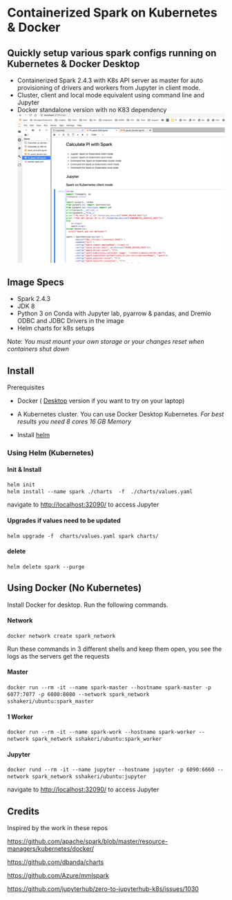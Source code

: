 # Containerized Spark on Kubernetes & Docker

## Quickly setup various spark configs running on Kubernetes & Docker Desktop

* Containerized Spark 2.4.3 with K8s API server as master for auto provisioning of drivers and workers from Jupyter in client mode. 
* Cluster, client and local mode equivalent using command line and Jupyter
* Docker standalone version with no K83 dependency
![](jupyter.png)
## Image Specs
* Spark 2.4.3
* JDK 8
* Python 3 on Conda with Jupyter lab, pyarrow & pandas, and Dremio ODBC and JDBC Drivers in the image
* Helm charts for k8s setups


Note: *You must mount your own storage or your changes reset when containers shut down*
 


## Install

Prerequisites
* Docker ( [Desktop](https://www.docker.com/products/) version if you want to try on your laptop)
* A Kubernetes cluster. You can use Docker Desktop Kubernetes. *For best results you need 8 cores 16 GB Memory*

* Install [helm](https://github.com/helm/helm)
### Using Helm (Kubernetes)
 #### Init & Install
    helm init
    helm install --name spark ./charts  -f  ./charts/values.yaml
navigate to [http://localhost:32090/](http://localhost:32090/) to access Jupyter
 #### Upgrades if values need to be updated
    helm upgrade -f  charts/values.yaml spark charts/
 #### delete 
    helm delete spark --purge
## Using Docker (No Kubernetes)
Install Docker for desktop. Run the following commands. 
 #### Network
    docker network create spark_network

Run these commands in 3 different shells and keep them open, you see the logs as the servers get the requests

 #### Master
    docker run --rm -it --name spark-master --hostname spark-master -p 6077:7077 -p 6080:8080 --network spark_network sshakeri/ubuntu:spark_master 
#### 1 Worker
    docker run --rm -it --name spark-work --hostname spark-worker --network spark_network sshakeri/ubuntu:spark_worker 
#### Jupyter
    docker rund --rm -it --name jupyter --hostname jupyter -p 6090:6660 --network spark_network sshakeri/ubuntu:jupyter 

navigate to [http://localhost:32090/](http://localhost:6090/) to access Jupyter

    
   


## Credits
Inspired by the work in these repos

https://github.com/apache/spark/blob/master/resource-managers/kubernetes/docker/

https://github.com/dbanda/charts

https://github.com/Azure/mmlspark

https://github.com/jupyterhub/zero-to-jupyterhub-k8s/issues/1030

